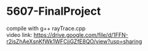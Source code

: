 # 5607-FinalProject
compile with g++ rayTrace.cpp<br/>
video link: https://drive.google.com/file/d/1FFN-r2isZhAeXsnKfWk1WFCjjGZfE8QO/view?usp=sharing
